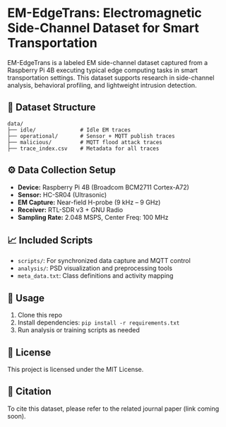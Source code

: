 # EM-EdgeTrans: Electromagnetic Side-Channel Dataset for Smart Transportation

EM-EdgeTrans is a labeled EM side-channel dataset captured from a Raspberry Pi 4B executing typical edge computing tasks in smart transportation settings. This dataset supports research in side-channel analysis, behavioral profiling, and lightweight intrusion detection.

## 📁 Dataset Structure
```
data/
├── idle/              # Idle EM traces
├── operational/       # Sensor + MQTT publish traces
├── malicious/         # MQTT flood attack traces
├── trace_index.csv    # Metadata for all traces
```

## ⚙️ Data Collection Setup
- **Device:** Raspberry Pi 4B (Broadcom BCM2711 Cortex-A72)
- **Sensor:** HC-SR04 (Ultrasonic)
- **EM Capture:** Near-field H-probe (9 kHz – 9 GHz)
- **Receiver:** RTL-SDR v3 + GNU Radio
- **Sampling Rate:** 2.048 MSPS, Center Freq: 100 MHz

## 📈 Included Scripts
- `scripts/`: For synchronized data capture and MQTT control
- `analysis/`: PSD visualization and preprocessing tools
- `meta_data.txt`: Class definitions and activity mapping

## 📄 Usage
1. Clone this repo
2. Install dependencies: `pip install -r requirements.txt`
3. Run analysis or training scripts as needed

## 📜 License
This project is licensed under the MIT License.

## 🔗 Citation
To cite this dataset, please refer to the related journal paper (link coming soon).
